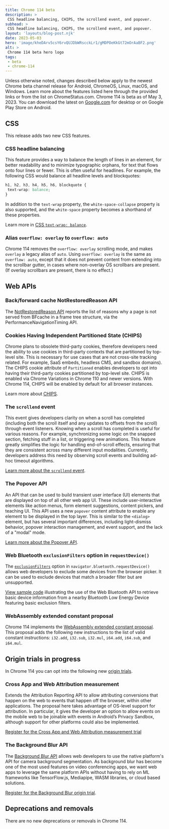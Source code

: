 ```yaml
---
title: Chrome 114 beta
description: >
 CSS headline balancing, CHIPS, the scrollend event, and popover.
subhead: >
 CSS headline balancing, CHIPS, the scrollend event, and popover.
layout: 'layouts/blog-post.njk'
date: 2023-05-03
hero: 'image/kheDArv5csY6rvQUJDbWRscckLr1/gMDPOeKkGt72mOrAaBF2.png'
alt: >
 Chrome 114 beta hero logo
tags:
 - beta
 - chrome-114
---
```


Unless otherwise noted, changes described below apply to the newest Chrome beta channel release for Android, ChromeOS, Linux, macOS, and Windows. Learn more about the features listed here through the provided links or from the list on ChromeStatus.com. Chrome 114 is beta as of May 3, 2023. You can download the latest on [Google.com](https://www.google.com/chrome/beta/) for desktop or on Google Play Store on Android.

## CSS

This release adds two new CSS features.

### CSS headline balancing

This feature provides a way to balance the length of lines in an element, for better readability and to minimize typographic orphans, for text that flows onto four lines or fewer. This is often useful for headlines. For example, the following CSS would balance all headline levels and blockquotes: 

```css
h1, h2, h3, h4, h5, h6, blockquote { 
 text-wrap: balance; 
}
```

In addition to the `text-wrap` property, the `white-space-collapse` property is also supported, and the `white-space` property becomes a shorthand of these properties. 

Learn more in [CSS `text-wrap: balance`](/blog/css-text-wrap-balance/).

### Alias `overflow: overlay` to `overflow: auto`

Chrome 114 removes the `overflow: overlay` scrolling mode, and makes `overlay` a legacy alias of `auto`. Using `overflow: overlay` is the same as `overflow: auto`, except that it does not prevent content from extending into the scrollbar gutter, in cases where non-overlay OS scrollbars are present. (If overlay scrollbars are present, there is no effect.)

## Web APIs

### Back/forward cache NotRestoredReason API

The [NotRestoredReason API](/docs/web-platform/bfcache-notrestoredreasons/) reports the list of reasons why a page is not served from BFcache in a frame tree structure, via the PerformanceNavigationTiming API.

### Cookies Having Independent Partitioned State (CHIPS)

Chrome plans to obsolete third-party cookies, therefore developers need the ability to use cookies in third-party contexts that are partitioned by top-level site. This is necessary for use cases that are not cross-site tracking related. For example, SaaS embeds, headless CMS, and sandbox domains). The CHIPS cookie attribute of `Partitioned` enables developers to opt into having their third-party cookies partitioned by top-level site. CHIPS is enabled via Chrome Variations in Chrome 110 and newer versions. With Chrome 114, CHIPS will be enabled by default for all browser instances.

Learn more about [CHIPS](/docs/privacy-sandbox/chips/).

### The `scrollend` event

This event gives developers clarity on when a scroll has completed (including both the scroll itself and any updates to offsets from the scroll) through event listeners. Knowing when a scroll has completed is useful for various reasons. For example, synchronizing some logic on the snapped section, fetching stuff in a list, or triggering new animations. This feature greatly simplifies the logic for handling end-of-scroll effects, ensuring that they are consistent across many different input modalities. Currently, developers address this need by observing scroll events and building ad-hoc timeout algorithms.

[Learn more about the `scrollend` event](/blog/scrollend-a-new-javascript-event/).

### The Popover API

An API that can be used to build transient user interface (UI) elements that are displayed on top of all other web app UI. These include user-interactive elements like action menus, form element suggestions, content pickers, and teaching UI. This API uses a new `popover` content attribute to enable any element to be displayed in the top layer. This is similar to the `<dialog>` element, but has several important differences, including light-dismiss behavior, popover interaction management, and event support, and the lack of a "modal" mode.

[Learn more about the Popover API](https://developer.mozilla.org/docs/Web/API/Popover_API).

### Web Bluetooth `exclusionFilters` option in `requestDevice()`

The [`exclusionFilters`](/articles/bluetooth/#exclusion-filters) option in `navigator.bluetooth.requestDevice()` allows web developers to exclude some devices from the browser picker. It can be used to exclude devices that match a broader filter but are unsupported.

[View sample code](https://googlechrome.github.io/samples/web-bluetooth/exclusion-filters.html) illustrating the use of the Web Bluetooth API to retrieve basic device information from a nearby Bluetooth Low Energy Device featuring basic exclusion filters.

### WebAssembly extended constant proposal

Chrome 114 implements the [WebAssembly extended constant proposal](https://github.com/WebAssembly/extended-const/blob/main/proposals/extended-const/Overview.md). This proposal adds the following new instructions to the list of valid constant instructions: `i32.add`, `i32.sub`, `i32.mul`, `i64.add`, `i64.sub`, and `i64.mul`.


## Origin trials in progress

In Chrome 114 you can opt into the following new [origin trials](/docs/web-platform/origin-trials/). 

### Cross App and Web Attribution measurement

Extends the Attribution Reporting API to allow attributing conversions that happen on the web to events that happen off the browser, within other applications. The proposal here takes advantage of OS-level support for attribution. In particular, it gives the developer an option to allow events on the mobile web to be joinable with events in Android’s Privacy Sandbox, although support for other platforms could also be implemented. 

[Register for the Cross App and Web Attribution measurement trial](/origintrials/#/view_trial/151996487423754241)

### The Background Blur API

The [Background Blur API](/blog/background-blur/) allows web developers to use the native platform's API for camera background segmentation. As background blur has become one of the most used features on video conferencing apps, we want web apps to leverage the same platform APIs without having to rely on ML frameworks like TensorFlow.js, Mediapipe, WASM libraries, or cloud based solutions.

[Register for the Background Blur origin trial](/origintrials/#/register_trial/2228155915641552897).

## Deprecations and removals

There are no new deprecations or removals in Chrome 114.
